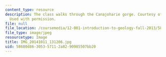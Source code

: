```yaml
---
content_type: resource
description: The class walks through the Canajoharie gorge. Courtesy of Taylor Perron.
  Used with permission.
file: null
file_location: /coursemedia/12-001-introduction-to-geology-fall-2013/58680d86305357112a8290985507bb20_IMG_20141011_131206.jpg
file_type: image/jpeg
resourcetype: Image
title: IMG_20141011_131206.jpg
uid: 58680d86-3053-5711-2a82-90985507bb20
---
```


